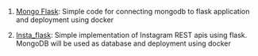 1. [Mongo Flask](https://github.com/Vedant-Mhatre/Everything-in-python/tree/master/REST%20APIs/flask_mongodb_docker): 
  Simple code for connecting mongodb to flask application and deployment using docker


2. [Insta_flask](https://github.com/Vedant-Mhatre/Everything-in-python/tree/master/REST%20APIs/insta_flask):
  Simple implementation of Instagram REST apis using flask. 
  MongoDB will be used as database and deployment using docker
